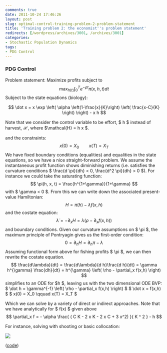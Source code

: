 ```yaml
---
comments: true
date: 2011-10-24 17:46:26
layout: post
slug: optimal-control-training-problem-2-problem-statement
title: 'Training problem 2: the economist''s problem statement'
redirects: [/wordpress/archives/3001, /archives/3001]
categories:
- Stochastic Population Dynamics
tags:
- PDG Control
---
```


### PDG Control


Problem statement: Maximize profits subject to
$$\max_{h(t)} \int_0^T e^{-\rho t} \pi(x, h, t) dt $$
Subject to the state equations (biology):

$$ \dot x = x \exp \left( \alpha \left(1-\frac{x}{K}\right) \left( \frac{x-C}{K} \right) \right) - x h $$

Note that we consider the control variable to be effort, $ h $ instead of harvest, $\mathcal{H}$, where $\mathcal{H} = h x $.

and the constraints:
$$ x(0) = X_0 \qquad x(T) = X_T $$
We have fixed boundary conditions (equalities) and equalities in the state equations, so we have a nice straight-forward problem. We assume the instantaneous profit function shows diminishing returns (i.e. satisfies the curvature conditions
$ \frac{d \pi}{dh} < 0, \frac{d^2 \pi}{dh} > 0 $). For instance we could take the saturating function:
$$ \pi(h, x, t) = \frac{h^{1+\gamma}}{1+\gamma} $$
with $ \gamma < 0 $.
From this we can write down the associated present-value Hamiltonian:
$$ H = \pi(h) - \lambda f(x,h) $$
and the costate equation:
$$ \dot \lambda = -\partial_x H = \lambda \left( \rho - \partial_x f(x,h) \right) $$
and boundary conditions. Given our curvature assumptions on $ \pi $, the maximum principle of Pontryagin gives us the first-order condition:
$$ 0 = \partial_h H = \partial_h \pi - \lambda$$
Assuming functional form above for fishing profits $ \pi $, we can then rewrite the costate equation.
$$ \frac{d\lambda}{dt} = \frac{d\lambda}{d h}\frac{d h}{dt} = \gamma h^{\gamma} \frac{dh}{dt} = h^{\gamma} \left( \rho - \partial_x f(x,h) \right) $$
simplifies to an ODE for $h $, leaving us with the two dimensional ODE BVP:
$ \dot h = \gamma^{-1} \left( \rho - \partial_x f(x,h) \right) $
$ \dot x = f(x,h) $
$ x(0) = X_0 \qquad x(T) = X_T $

Which we can solve by a variety of direct or indirect approaches. Note that we have analytically for $ f(x) $ given above
$$ \partial_x f = - \alpha \frac{ ( C K - 2 x K - 2 x C + 3 x^2) }{ K ^ 2 } - h $$

For instance, solving with shooting or basic collocation:

![]( http://farm7.staticflickr.com/6059/6279431460_c76e58240d_o.png )


([code](https://github.com/cboettig/pdg_control/blob/master/training_prob2_collocation.R))
